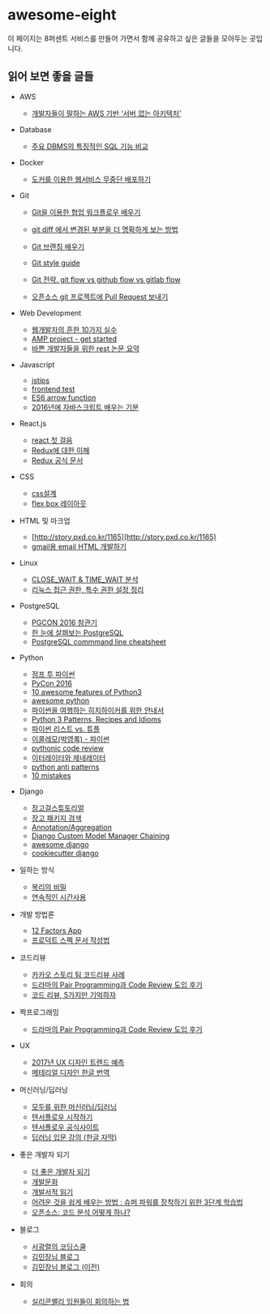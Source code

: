 # awesome-eight

이 페이지는 8퍼센트 서비스를 만들어 가면서 함께 공유하고 싶은 글들을 모아두는 곳입니다.

## 읽어 보면 좋을 글들

*   AWS
    *   [개발자들이 말하는 AWS 기반 ‘서버 없는 아키텍처’](https://aws.amazon.com/ko/blogs/korea/serverless-architecture-by-korean-developers/)
    
*   Database

    *   [주요 DBMS의 특징적인 SQL 기능 비교](http://d2.naver.com/helloworld/907716)
    
*   Docker
    *   [도커를 이용한 웹서비스 무중단 배포하기](http://subicura.com/2016/06/07/zero-downtime-docker-deployment.html)
    
*   Git
    *   [Git을 이용한 협업 워크플로우 배우기](http://blog.appkr.kr/learn-n-think/comparing-workflows/)

    *   [git diff 에서 변경된 부분을 더 명확하게 보는 방법](https://blog.outsider.ne.kr/1011)

    *   [Git 브랜칭 배우기](http://learngitbranching.js.org/)

    *   [Git style guide](https://github.com/ikaruce/git-style-guide)

    *   [Git 전략. git flow vs github flow vs gitlab flow](https://ujuc.github.io/2015/12/16/git-flow-github-flow-gitlab-flow/)

    *   [오픈소스 git 프로젝트에 Pull Request 보내기](http://www.popit.kr/%EC%98%A4%ED%94%88%EC%86%8C%EC%8A%A4-git-%ED%94%84%EB%A1%9C%EC%A0%9D%ED%8A%B8-pull-request-%EB%B3%B4%EB%82%B4%EA%B8%B0/)

*   Web Development

    *   [웹개발자의 흔한 10가지 실수](http://code.tutsplus.com/ko/articles/10-common-web-developer-mistakes--cms-24791)
    *   [AMP project - get started](https://www.ampproject.org/ko/docs/get_started/create)
    *   [바쁜 개발자들을 위한 rest 논문 요약](https://blog.npcode.com/2017/03/02/바쁜-개발자들을-위한-rest-논문-요약/)

*   Javascript

    *   [jstips](https://github.com/loverajoel/jstips)
    *   [frontend test](http://techhtml.github.io/blog/2016/05/)
    *   [ES6 arrow function](https://derickbailey.com/2015/09/28/do-es6-arrow-functions-really-solve-this-in-javascript/)
    *   [2016년에 자바스크립트 배우는 기분](http://www.looah.com/article/view/2054)
*   React.js
    *   [react 첫 걸음](https://github.com/petehunt/react-howto/blob/master/README-ko.md)
    *   [Redux에 대한 이해](https://github.com/FEDevelopers/tech.description/wiki/%EB%A6%AC%EB%8D%95%EC%8A%A4%EC%97%90-%EB%8C%80%ED%95%9C-%EC%9D%B4%ED%95%B4)
    *   [Redux 공식 문서](https://deminoth.github.io/redux/)

*   CSS
    *   [css설계](http://techhtml.github.io/blog/2016/06/)
    *   [flex box 레이아웃](http://ko.learnlayout.com/flexbox.html)

*   HTML 및 마크업
    *   [http://story.pxd.co.kr/1165](http://story.pxd.co.kr/1165)
    *   [gmail용 email HTML 개발하기](http://www.slideshare.net/jdyang54/gmail-email-html)

*   Linux
    *   [CLOSE_WAIT & TIME_WAIT 분석](http://tech.kakao.com/2016/04/21/closewait-timewait/)
    *   [리눅스 접근 권한, 특수 권한 설정 정리](http://www.haruair.com/blog/3711)

*   PostgreSQL

    *   [PGCON 2016 참관기](http://ktdsoss.tistory.com/m/post/477)
    *   [한 눈에 살펴보는 PostgreSQL](http://d2.naver.com/helloworld/227936)
    *   [PostgreSQL commmand line cheatsheet](https://gist.github.com/Kartones/dd3ff5ec5ea238d4c546)

*   Python
    *   [점프 투 파이썬](https://wikidocs.net/book/1)
    *   [PyCon 2016](https://www.youtube.com/channel/UCwTD5zJbsQGJN75MwbykYNw)
    *   [10 awesome features of Python3](https://asmeurer.github.io/python3-presentation/slides.html#1)
    *   [awesome python](https://github.com/vinta/awesome-python/)
    *   [파이썬을 여행하는 히치하이커를 위한 안내서](http://python-guide-kr.readthedocs.io/ko/latest/)
    *   [Python 3 Patterns, Recipes and Idioms](http://python-3-patterns-idioms-test.readthedocs.io/en/latest/index.html)
    *   [파이썬 리스트 vs. 튜플](http://www.haruair.com/blog/3725)
    *   [이콜레모(박영록) - 파이썬](http://ecolemodev.wikinamu.com/%ED%8C%8C%EC%9D%B4%EC%8D%AC)
    *   [pythonic code review](https://access.redhat.com/blogs/766093/posts/2802001)
    *   [이터레이터와 제네레이터](http://confluence.8percent.kr/mingrammer.com/translation-iterators-vs-generators)
    *   [python anti patterns](http://docs.quantifiedcode.com/python-anti-patterns/index.html)
    *   [10 mistakes](https://www.toptal.com/python/top-10-mistakes-that-python-programmers-make)
    
*   Django

    *   [장고걸스튜토리얼](https://www.gitbook.com/book/djangogirlsseoul/tutorial/details)
    *   [장고 패키지 검색](https://www.djangopackages.com/grids/g/perms/)
    *   [Annotation/Aggregation](http://raccoonyy.github.io/django-annotate-and-aggregate-like-as-excel/)
    *   [Django Custom Model Manager Chaining](http://hunterford.me/django-custom-model-manager-chaining/)
    *   [awesome django](https://gitlab.com/rosarior/awesome-django)
    *   [cookiecutter django](https://github.com/pydanny/cookiecutter-django)

*   일하는 방식

    *   [복리의 비밀](http://agile.egloos.com/2854698)
    *   [연속적인 시간사용](https://brunch.co.kr/@brunchflgu/98)
    
*   개발 방법론
    *   [12 Factors App](https://12factor.net/ko/)
    *   [프로덕트 스펙 문서 작성법](https://webuildproduct.com/%EC%8A%A4%ED%8E%99-%EB%AC%B8%EC%84%9C-%EC%9E%91%EC%84%B1%EC%97%90-%EA%B4%80%ED%95%98%EC%97%AC-ee61a1fc294f#.mg1mlilj8)

*   코드리뷰

    *   [카카오 스토리 팀 코드리뷰 사례](http://tech.kakao.com/2016/02/04/kakaostory-codereview/)
    *   [드라마의 Pair Programming과 Code Review 도입 후기](http://developer.dramancompany.com/2016/05/%EB%93%9C%EB%9D%BC%EB%A7%88%EC%9D%98-pair-programming%EA%B3%BC-code-review-%EB%8F%84%EC%9E%85-%ED%9B%84%EA%B8%B0/)
    *   [코드 리뷰, 5가지만 기억하자](http://silentsoft.tistory.com/20)

*   짝프로그래밍

    *   [드라마의 Pair Programming과 Code Review 도입 후기](http://developer.dramancompany.com/2016/05/%EB%93%9C%EB%9D%BC%EB%A7%88%EC%9D%98-pair-programming%EA%B3%BC-code-review-%EB%8F%84%EC%9E%85-%ED%9B%84%EA%B8%B0/)


*   UX
    *   [2017년 UX 디자인 트렌드 예측](https://brunch.co.kr/@kakaoux/4)
    *   [메테리얼 디자인 한글 번역](https://davidhyk.github.io/google-design-ko/material-design/introduction.html#introduction-principles)
    
*   머신러닝/딥러닝
    *   [모두를 위한 머신러닝/딥러닝](https://hunkim.github.io/ml/)
    *   [텐서플로우 시작하기](https://gist.github.com/haje01/202ac276bace4b25dd3f)
    *   [텐서플로우 공식사이트](https://www.tensorflow.org/)
    *   [딥러닝 입문 강의 (한글 자막)](https://www.youtube.com/playlist?list=PLjJh1vlSEYgvGod9wWiydumYl8hOXixNu&app=desktop)

*   좋은 개발자 되기
    *   [더 좋은 개발자 되기](http://www.slideshare.net/rockdoli/ss-63333165?ref=https://blog.outsider.ne.kr/1223)
    *   [개발문화](http://channy.creation.net/blog/tag/%EA%B0%9C%EB%B0%9C%EB%AC%B8%ED%99%94)
    *   [개발서적 읽기](https://www.facebook.com/notes/hika-maeng/%EA%B0%9C%EB%B0%9C%EC%84%9C%EC%A0%81-%EC%9D%BD%EA%B8%B0/1061104660623699)
    *   [어려운 것을 쉽게 배우는 방법 : 슈퍼 파워를 장착하기 위한 3단계 학습법](http://www.moreagile.net/2016/02/learning-new-stuff.html)
    *   [오픈소스: 코드 분석 어떻게 하나?](http://www.popit.kr/%EC%98%A4%ED%94%88%EC%86%8C%EC%8A%A4-%EC%BD%94%EB%93%9C-%EB%B6%84%EC%84%9D-%EC%96%B4%EB%96%BB%EA%B2%8C-%ED%95%98%EB%82%98/)

*   블로그
    *   [서광렬의 코딩스쿨](https://gamecodingschool.org/)
    *   [김민장님 블로그](http://minjang.github.io/)
    *   [김민장님 블로그 (이전)](http://minjang.egloos.com/)

*   회의
    *   [실리콘밸리 임원들이 회의하는 법](http://ppss.kr/archives/67454)
